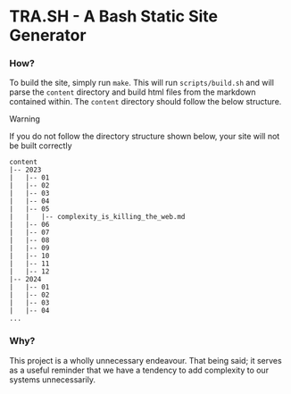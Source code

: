 # TRA.SH - A Bash Static Site Generator

### How?
To build the site, simply run `make`. This will run `scripts/build.sh` and will parse the `content` directory and build html files from the 
markdown contained within. The `content` directory should follow the below structure.

> [!WARNING]
> If you do not follow the directory structure shown below, your site will not be built correctly

```
content
|-- 2023
|   |-- 01
|   |-- 02
|   |-- 03
|   |-- 04
|   |-- 05
|   |   |-- complexity_is_killing_the_web.md
|   |-- 06
|   |-- 07
|   |-- 08
|   |-- 09
|   |-- 10
|   |-- 11
|   |-- 12
|-- 2024
|   |-- 01
|   |-- 02
|   |-- 03
|   |-- 04
...
```

### Why?
This project is a wholly unnecessary endeavour. That being said; it serves as a useful reminder that we have a tendency to 
add complexity to our systems unnecessarily.
